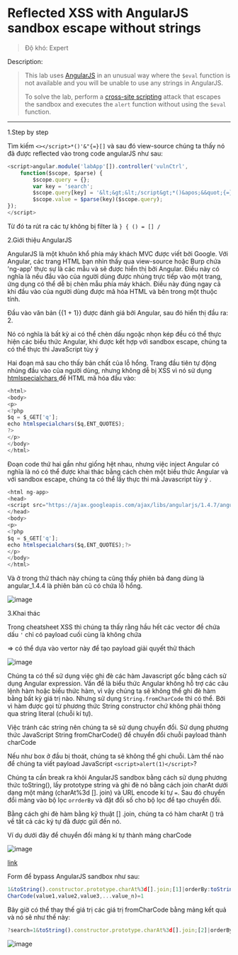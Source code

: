 # Reflected XSS with AngularJS sandbox escape without strings

>  Độ khó: Expert

Description:

> This lab uses [AngularJS](https://portswigger.net/web-security/cross-site-scripting/contexts/angularjs-sandbox) in an unusual way where the `$eval` function is not available and you will be unable to use any strings in AngularJS.  
>
>  To solve the lab, perform a [cross-site scripting](https://portswigger.net/web-security/cross-site-scripting) attack that escapes the sandbox and executes the `alert` function without using the `$eval` function.        

---

1.Step by step

Tìm kiếm `<></script>*()'&"{=}[]` và sau đó view-source chúng ta thấy nó đã được reflected vào trong code angularJS như sau:

```javascript
<script>angular.module('labApp'[]).controller('vulnCtrl',
	function($scope, $parse) {
        $scope.query = {};
        var key = 'search';
        $scope.query[key] = '&lt;&gt;&lt;/script&gt;*()&apos;&&quot;{=}[]';
        $scope.value = $parse(key)($scope.query);
});
</script>
```

Từ đó ta rút ra các tự không bị filter là `} { () = [] /` 

2.Giới thiệu AngularJS

AngularJS là một khuôn khổ phía  máy khách MVC được viết bởi Google.  Với Angular, các trang HTML bạn  nhìn thấy qua view-source hoặc Burp chứa 'ng-app' thực sự là các mẫu và  sẽ được hiển thị bởi Angular.  Điều này có nghĩa là nếu đầu vào của  người dùng được nhúng trực tiếp vào một trang, ứng dụng có thể dễ bị  chèn mẫu phía máy khách.  Điều này đúng ngay cả khi đầu vào của người  dùng được mã hóa HTML và bên trong một thuộc tính. 

Đầu vào văn bản {{1 + 1}} được đánh giá bởi Angular, sau đó hiển thị đầu ra: 2. 

Nó có nghĩa là bất kỳ ai có thể chèn dấu ngoặc nhọn kép đều có thể thực hiện các biểu thức Angular, khi được kết hợp với sandbox escape, chúng ta có thể thực thi JavaScript tùy ý

Hai đoạn mã sau cho thấy bản  chất của lỗ hổng. Trang đầu tiên tự động nhúng đầu vào của người dùng,  nhưng không dễ bị XSS vì nó sử dụng [htmlspecialchars ](http://php.net/manual/en/function.htmlspecialchars.php)để HTML mã hóa đầu vào: 

``` javascript
<html>
<body>
<p>
<?php
$q = $_GET['q'];
echo htmlspecialchars($q,ENT_QUOTES);
?>
</p>
</body>
</html>
```

Đoạn code thứ hai gần như giống hệt  nhau, nhưng việc inject Angular có nghĩa là nó có thể được khai thác bằng  cách chèn một biểu thức Angular và với sandbox escape, chúng ta  có thể lấy thực thi mã Javascript tùy ý . 

``` javascript
<html ng-app>
<head>
<script src="https://ajax.googleapis.com/ajax/libs/angularjs/1.4.7/angular.js"></script>
</head>
<body>
<p>
<?php
$q = $_GET['q'];
echo htmlspecialchars($q,ENT_QUOTES);?>
</p>   
</body>
</html>
```

Và ở trong thử thách này chúng ta cũng thấy phiên bả đang dùng là angular_1.4.4 là phiên bản cũ có chứa lỗ hổng.

![image](https://user-images.githubusercontent.com/68894302/172321176-173cb0a6-c699-407f-8e9f-bff38515d2ca.png)



3.Khai thác

Trong cheatsheet XSS thì chúng ta thấy rằng hầu hết các vector đề chứa dấu `'` chỉ có payload cuối cùng là không chứa

=> có thể dựa vào vertor này để tạo payload giải quyết thử thách

![image](https://user-images.githubusercontent.com/68894302/172321930-e5a24179-ca59-41e6-bfe0-cc20eddfb212.png)

Chúng ta có thể sử dụng việc ghi đè các hàm Javascript  gốc bằng cách sử dụng Angular expression. Vấn đề là biểu thức Angular  không hỗ trợ các câu lệnh hàm hoặc biểu thức hàm, vì vậy chúng ta sẽ không  thể ghi đè hàm bằng bất kỳ giá trị nào. Nhưng sử dụng `String.fromCharCode` thì có thể. Bởi vì hàm được gọi từ phương thức String constructor chứ không phải thông qua string literal (chuỗi kí tự).

Việc tránh các string nên chúng ta sẽ sử dụng chuyển đổi. Sử dụng phương thức JavaScript String fromCharCode() để chuyển đổi chuỗi  payload thành charCode

Nếu như box ở đầu bị thoát, chúng ta sẽ không thể ghi chuỗi.  Làm thế nào để chúng ta viết payload  JavaScript `<script>alert(1)</script>`?  

Chúng ta cần break ra khỏi  AngularJS sandbox  bằng cách sử dụng phương thức toString(), lấy  prototype string và ghi đè nó bằng cách join charAt dưới  dạng một mảng (charAt%3d []. join) và URL encode kí tự `=`. Sau đó chuyển đổi mảng vào bộ lọc `orrderBy` và đặt đối số cho bộ lọc để tạo chuyển đổi. 

Bằng cách ghi đè hàm bằng kỹ thuật [] .join, chúng ta có hàm charAt () trả về tất cả các ký tự đã được gửi đến nó. 

Ví dụ dưới đây để chuyển đổi mảng kí tự thành mảng charCode

![image](https://user-images.githubusercontent.com/68894302/172360968-166a08c6-c8a0-4de0-8978-f7510269d885.png)

[link](https://jsfiddle.net/tuandv16/5ay6ztos/23/)

Form để bypass AngularJS sandbox như sau:

```javascript
1&toString().constructor.prototype.charAt%3d[].join;[1]|orderBy:toString().constructor.from
CharCode(value1,value2,value3,...value_n)=1
```

Bây giờ có thể thay thế giá trị các giá trị fromCharCode bằng mảng kết quả và nó sẽ như thế này:

```javascript
?search=1&toString().constructor.prototype.charAt%3d[].join;[2]|orderBy:toString().constructor.fromCharCode(120,61,97,108,101,114,116,40,49,41)=2
```

![image](https://user-images.githubusercontent.com/68894302/172363035-3859058c-6ea6-4c2f-be7b-5a8d2df8e659.png)
